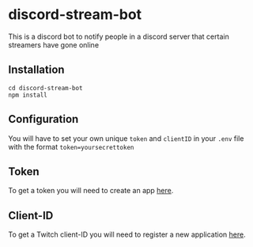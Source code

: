 
# discord-stream-bot

This is a discord bot to notify people in a discord server that certain streamers have gone online

## Installation 

`cd discord-stream-bot`<br />
`npm install`


## Configuration 

You will have to set your own unique `token` and `clientID` in your `.env` file with the format `token=yoursecrettoken`

## Token

To get a token you will need to create an app
[here](https://discordapp.com/developers/applications/me).

## Client-ID

To get a Twitch client-ID you will need to register a new application [here](https://www.twitch.tv/settings/connections).



